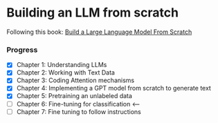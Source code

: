# Building an LLM from scratch

Following this book: [Build a Large Language Model From Scratch](https://www.manning.com/books/build-a-large-language-model-from-scratch)

### Progress

- [x] Chapter 1: Understanding LLMs  
- [x] Chapter 2: Working with Text Data  
- [x] Chapter 3: Coding Attention mechanisms  
- [x] Chapter 4: Implementing a GPT model from scratch to generate text 
- [x] Chapter 5: Pretraining an unlabeled data 
- [ ] Chapter 6: Fine-tuning for classification <--
- [ ] Chapter 7: Fine tuning to follow instructions 
